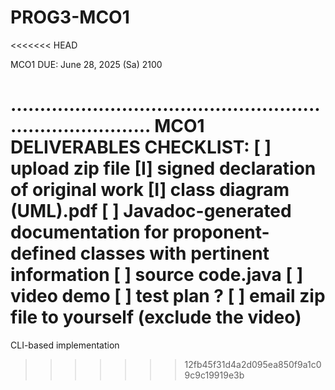 # PROG3-MCO1
<<<<<<< HEAD

MCO1 DUE: June 28, 2025 (Sa) 2100 

.............................................................................
MCO1 DELIVERABLES CHECKLIST:
[ ] upload zip file
    [I] signed declaration of original work
    [I] class diagram (UML).pdf
    [ ] Javadoc-generated documentation for proponent-defined classes with pertinent information
    [ ] source code.java
    [ ] video demo 
    [ ] test plan ?
[ ] email zip file to yourself (exclude the video)
=======
CLI-based implementation
>>>>>>> 12fb45f31d4a2d095ea850f9a1c09c9c19919e3b
